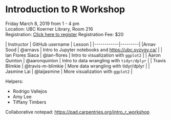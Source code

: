# Introduction to R Workshop

Friday March 8, 2019 from 1 - 4 pm </br>
Location: UBC Koerner Library, Room 216 </br>
Registration: [Click here to register](https://www.eventbrite.ca/e/introduction-to-r-workshop-tickets-56524324777?utm-medium=discovery&utm-campaign=social&utm-content=attendeeshare&aff=escb&utm-source=cp&utm-term=listing)
Registration Fee: $20

| Instructor | GitHub username  | Lesson  |
|------------|---------|
|Arnav Sood | @arnavs  | Intro to Jupyter notebooks and https://ubc.syzygy.ca/ |
| Ian Flores Siaca | @ian-flores  | Intro to visualization with `ggplot2`  |
| Aaron Quinton | @aaronquinton  | Intro to data wrangling with `tidyr/dplyr` | 
| Travis Blimkie | @travis-m-blimkie  | More data wrangling with tidyr/dplyr |
| Jasmine Lai | @laijasmine | More visualization with `ggplot2` |

Helpers:
- Rodrigo Vallejos
- Amy Lee
- Tiffany Timbers

Collaborative notepad: https://pad.carpentries.org/intro_r_workshop
